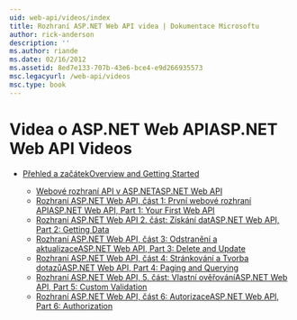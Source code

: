```yaml
---
uid: web-api/videos/index
title: Rozhraní ASP.NET Web API videa | Dokumentace Microsoftu
author: rick-anderson
description: ''
ms.author: riande
ms.date: 02/16/2012
ms.assetid: 8ed7e133-707b-43e6-bce4-e9d266935573
msc.legacyurl: /web-api/videos
msc.type: book
---
```

<a name="aspnet-web-api-videos"></a><span data-ttu-id="bf550-102">Videa o ASP.NET Web API</span><span class="sxs-lookup"><span data-stu-id="bf550-102">ASP.NET Web API Videos</span></span>
====================
- [<span data-ttu-id="bf550-103">Přehled a začátek</span><span class="sxs-lookup"><span data-stu-id="bf550-103">Overview and Getting Started</span></span>](getting-started/index.md)

    - [<span data-ttu-id="bf550-104">Webové rozhraní API v ASP.NET</span><span class="sxs-lookup"><span data-stu-id="bf550-104">ASP.NET Web API</span></span>](getting-started/aspnet-web-api.md)
    - [<span data-ttu-id="bf550-105">Rozhraní ASP.NET Web API, část 1: První webové rozhraní API</span><span class="sxs-lookup"><span data-stu-id="bf550-105">ASP.NET Web API, Part 1: Your First Web API</span></span>](getting-started/your-first-web-api.md)
    - [<span data-ttu-id="bf550-106">Rozhraní ASP.NET Web API 2. část: Získání dat</span><span class="sxs-lookup"><span data-stu-id="bf550-106">ASP.NET Web API, Part 2: Getting Data</span></span>](getting-started/getting-data.md)
    - [<span data-ttu-id="bf550-107">Rozhraní ASP.NET Web API, část 3: Odstranění a aktualizace</span><span class="sxs-lookup"><span data-stu-id="bf550-107">ASP.NET Web API, Part 3: Delete and Update</span></span>](getting-started/delete-and-update.md)
    - [<span data-ttu-id="bf550-108">Rozhraní ASP.NET Web API, část 4: Stránkování a Tvorba dotazů</span><span class="sxs-lookup"><span data-stu-id="bf550-108">ASP.NET Web API, Part 4: Paging and Querying</span></span>](getting-started/paging-and-querying.md)
    - [<span data-ttu-id="bf550-109">Rozhraní ASP.NET Web API, 5. část: Vlastní ověřování</span><span class="sxs-lookup"><span data-stu-id="bf550-109">ASP.NET Web API, Part 5: Custom Validation</span></span>](getting-started/custom-validation.md)
    - [<span data-ttu-id="bf550-110">Rozhraní ASP.NET Web API, část 6: Autorizace</span><span class="sxs-lookup"><span data-stu-id="bf550-110">ASP.NET Web API, Part 6: Authorization</span></span>](getting-started/authorization.md)
